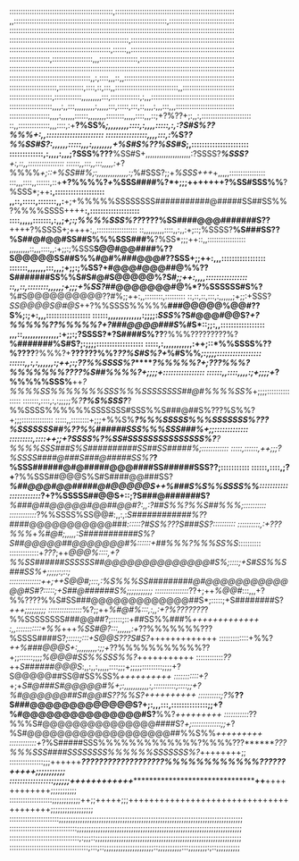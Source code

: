 ::::::::::::::::::::::::::::::::::::::::::::::,:::::::::::::::::::::::::::::::::::::::::::::::::::::
,,::::::::::::::::::::::::::::::::::::::::::::::::::::::::::::::::::::,:::::::::::::::::::::::::::::
::::::::::::::::::::::::::::::::::::::::::::::::::::::::::::::::::::::::::::::::::::::::::::::::::::
:::::::::::::::::::::::::::::::::::::::::::::::::::::,::::::::::::::::::::::::::::::::::::::::::::::
:::::::::::::::::::::::::::::::::::::::::::::,::::::,,::::::::::::::::::::::::::::::::::::::::::::::
::::::::::::::::::,::::::::::::::::::,,,:::::::::::::::::,::::::::::::::::::::::::::::::::::::::::::
::::::::::::::::::::::::::::::::::::::::::::::::::::::::::::::::::::::::::::::::::::::::::::::::::::
::::::::::::::::::::::::::::::::::::,,:,::::,,,::,,:::::::::::::::::::::::::::::::::::::::::::::::::
:::::::::::::::::::::,:::::::::::,::::,::,:::,,::::::::::::::::::::::::::::,,:::::::::::::::::::::::
:::::::::::::::::::,::::::::::::,,,,,,,,,:::,:::::::::::::,:,,,:::::::::::::::::::::::::::::::::::::
:::::::::::::::::::,,,,:,,:::,,,,,,,,,:,,,,,:::,:::::,:::,::,,,,:,,,:::,,,::::::::::::::::::::::::::
::::::::::::::::::,,,,:,,,,,,::::::,,,,,,,,::::::::,,,,,::::,,,::;+?%??+;:,,:,::::::::::::::::::::::
::,,::::::::::::::,,,::::,:+**?%SS%*;,,,,,,,,::::,:,,,,:::::,:,:?S#S%??%%%+:,,::::::::::::::::::::::
::::::::::::::::,,,,:::,:*%S?*?%%SS#S?:,,,,,,:::::,,,:,,,,,,,,+%S#S%??%SS#S*;,::::::::::::::::::::::
:::::::::::::,:,,,,:,,,;?SSS%???**%SS#S+,,,,,,,,,,,,,,,,,,,,:?SSSS?***%SSS?**+:,::,,::::::::::::::::
::::::,,:::,,:::,,,,,:+*?%%%%*+;::+%SS##%;:,,,,,,,,,,,,,,:;*%#SSS?;;+*%SSS+++*+,,,,,::::::::::::::::
:::,,,::::,,::::::,::+**+?%%%%?*+*%SSS####%?*+;;;+++++++?%SS#SSS%%**?%SSS*;++**:,:::::::::::::::::::
,,::,:::::,:::::::,,:**+;+%%%%%SSSSSSSS###########@#####SS##SS%%?%%%%SSSS++++**:,:::::::::::::::::::
::::,,,,,:::::::,:,,;*+;:;%%%%SSS%??*????%SS####@@@#######S??**++++?%SSSS+;++++:,,::::::::::::::::::
::,,,,,,,,,::::,,:,,:+;::;%SSSS?**%S###SS??%S##@#@@#SS##S%%%SSS###%**?%SS*;;;++::,,:::::::::::::::::
,,,,,,,,,::,,,::::,,:+;;:;%SSS**S@@#@@####%??S@@@@@SS##S%%#@#%###@@@#??SSS+;;++:,,,:::::::::::::::::
:::::::,,,,,,,:::,,,;+;;:;%SS?+#@@@#@@@##@%%??S#######SS%%S#S#@#S@@@@@%?S#*;;++:,,,,::::::::::::::::
::,,::,::::::::,,,,,;+;;;+%SS?*##@@@@@@@#@%*?%SSSSSS#S%?**%#S@@@@@@@@@@??#%;;++:,,::::::::,:::::::::
::,::,::,:::,:,,,,,,;+;;:+SSS?*SS@@@@S@#@S*++?%%SSSS%%%%%**###@@@@@%@@#??S%;:;+:,,,:::::::::::::::::
::::::,,,,,,,,,,,,,:;;;;:*SSS%*?S#@@@#@@S?*+?%%%%%??%%%%%?+?###@@@@###S*%#S*::;;:,,:::::::::::::::::
,,,::,,,,,,,,,,,,,,:+;;:;?SSSS?*?S####S%??**?%%%?????????%?**%#######%**S#S?;:;;;;::::::::::::::::::
:::::,:,,,,,,,,,,,:++;::*%%SSSS%**??%????**?%%%?+**??????%%?*??%S#S%?+*%#S%%*;:;;;;:::::::::::::::::
::::::,,:,:,,,,,,:;++;:;??%%SSSS%?*******?%%%%%?+;*???%%%?%%%%%%%????%S##%%%%?+;;;;+::::::::::::::::
::::::,,::::,,,,:;+;;;;+*?%%%%%SSS%**++*?%%%%SS%%%%%%%SSS%%%SSSSSSSS##@#%%%%SS%*+;;;;:::::::::::::::
:::::::,::::,:,:;;;;;*%?****?%S%SSS?***?%%SSSS%%%%%%SSSSSSS#SSS%%S###@##S%???%S%%?+;;;::::::::::::::
:::::,,::::::::+;;;+%%S%***?%%%SSSSS%%%SSSSSSS%???%SSSSSSS##%??%%######SSS%%%SSS###%+;;:::::::::::::
:::::::::,::::++;;+?SSSS%?%SS#SSSSSSSSSSSSSSS%?**?%%%%SSS###S%S##########SS##SS#####%**;::::::::::::
:::::,::::::,++;;;?%SSSS####@###S###@#####SS%?***?%SSS######@#@#####@@@####SS######SSS??;:::::::::::
::::::,::::,;?+**?%%SSS##@@@S%S#S####@@###SS?****%##@@@#@@#####@#@@@@@S++%###S%S%%SSSS%%*:::::::::::
::::::::::::*?+?%SSSSS##@@S+::;?S###@#######S?***%###@##@@@@@#@@##@@#?:,,:?##S%%?%%S##%%%;::::::::::
::::::::::::*?%%SSSS%SS@@#:,,:,:*S############%?*?####@@@@@@@@@@@###*::::::?#SS%???S###SS?::::::::::
::::::::::,:+???%%%*+*%#@#;,,,,,:*S###########S%?S##@@@@@##@@@@@@@#%*::::::+##%%%?%%%SS%S*::::::::::
:::::::::::::+*???*;++*@@@%::::,+?%%SS######SSSSSS##@@@@@@@@@@@@@@#S%;::::;+S#SS%%S###SS%+;;;;;:;::;
::::::::::::::+***+;++*S@@#;:::,:*%S%%%SS#########@#@@@@@@@@@@@@@#S#?:::::;+S##@######S%*;;;;;;;;;;;
:::::::::::::::*??+;++*%@@#*:::,,,+?%%????%%S#SS###@@@@@@@@@@@@@##S*;:::::;+S########S?*+++;;;;;;;;;
:::::::::::::::*%?;;++*%#@#%:::,:,,:+?%???????*?%%SSSSSSSS###@@##?;:::::;::+##SS%%###%*+++++++++++++
:,,:::::::::::+%%*+++*%SS#@?:::,,,,,,:+*??%%%%%%%???%SSSS####S?*;:::::;:::+S@@S???S#S?*+++++++++++++
:::::::::::::+%%?*++%###@@@S+:,,,,,,,,,:;;+*??%%%%%%%%%%%??+;;::::::;;;;*%@@@#SS%%SSS%%?*+++++++++++
::::::::::::*??*++*S######@@@S*:,,:,,:,,,,,::::;;;+;;;;;:::::::::;;;;+?S@@@@@##SS@#SS%SS%*++++++++++
:::::::::::+?*+;+*S#@###S#@@@@@#%+;:,,,,,,,,,,,:,::::::::::;::::;;+?%#@@@@@@##S#@@#S??%%S?++++++++++
::::::::::;?%***??S###@@@@@@@@@@@@@S?+;:,,,:::,::::::::::::::;;+?%#@@@@@@@@@@@@@@@#S?**%%?*+++++++++
:::::::::::*??%%%S#@@@@@@@@@@@@@@@####S?*+;:::::::::::::;;+*?%S#@@@@@@@@@@@@@@@@@@@##%%S%%*+++++++++
::::::::::::+*?%S#####SSS%%%%%%%%%%%%%?%%%%???*******???%%%SSS####SSSSSSSS%%%%%%SSSSSSS%?*++++++++;;
:::::::::::::::;;;++++++**************???????????????????%%%%%%%%%%%%??????*********+++++;;;;;;;;;;;
:::::::::::::::::;;;;;;++++++++++++**************************************++**++++++++++++;;;;;;;;;;;
:::::::::::::::::::;;;;;;;;;;;;++;;+++++;;;+++++++++++++++++++++++++++++++++++++++;;;;;;;;;;;;;;;;;;
::::::::::::::::::::::;;;;;;;;;;;;;;;;;;;;;;;;;;;;;;;;;;;;;;;;;;;;;;;;;;;;;;;;;;;;;;;;;;;;;;;;;;;;;;
::::::::::::::::::::::::::::::;;;;;;;;;;;;;;;;;;;;;;;;;;;;;;;;;;;;;;;;;;;;;;;;;;;;;;;;;;;;;;;;;;;;;;
:::::::::::::::::::::::::::::::;:;;;::;;;;;;;;;;;;;;;;;;;;;;;;;;;;;;;;;;;;;;;;;;;;;;;;;;;;;;;;;;;;;;
:::::::::::::::::::::::::::::::::::;:::;::;;;;;;;;;;;;;;;;;;;;;::;;;;;;;;;;:::;;;;;;;;:;::;;;;;;;;;;
